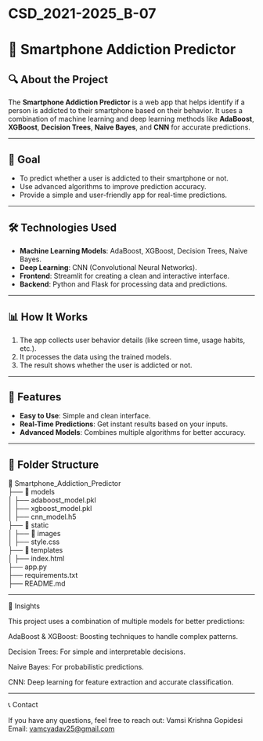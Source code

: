 # CSD_2021-2025_B-07
# 📱 Smartphone Addiction Predictor  

## 🔍 About the Project  
The **Smartphone Addiction Predictor** is a web app that helps identify if a person is addicted to their smartphone based on their behavior. It uses a combination of machine learning and deep learning methods like **AdaBoost**, **XGBoost**, **Decision Trees**, **Naive Bayes**, and **CNN** for accurate predictions.  

---

## 🎯 Goal  
- To predict whether a user is addicted to their smartphone or not.  
- Use advanced algorithms to improve prediction accuracy.  
- Provide a simple and user-friendly app for real-time predictions.  

---

## 🛠️ Technologies Used  
- **Machine Learning Models**: AdaBoost, XGBoost, Decision Trees, Naive Bayes.  
- **Deep Learning**: CNN (Convolutional Neural Networks).  
- **Frontend**: Streamlit for creating a clean and interactive interface.  
- **Backend**: Python and Flask for processing data and predictions.  

---

## 📊 How It Works  
1. The app collects user behavior details (like screen time, usage habits, etc.).  
2. It processes the data using the trained models.  
3. The result shows whether the user is addicted or not.  

---

## 🚀 Features  
- **Easy to Use**: Simple and clean interface.  
- **Real-Time Predictions**: Get instant results based on your inputs.  
- **Advanced Models**: Combines multiple algorithms for better accuracy.  

---

## 📂 Folder Structure  

📁 Smartphone_Addiction_Predictor  
├── 📁 models  
│   ├── adaboost_model.pkl  
│   ├── xgboost_model.pkl  
│   ├── cnn_model.h5  
├── 📁 static  
│   ├── 📁 images  
│   ├── style.css  
├── 📁 templates  
│   ├── index.html  
├── app.py  
├── requirements.txt  
├── README.md

---
🧠 Insights

This project uses a combination of multiple models for better predictions:

AdaBoost & XGBoost: Boosting techniques to handle complex patterns.

Decision Trees: For simple and interpretable decisions.

Naive Bayes: For probabilistic predictions.

CNN: Deep learning for feature extraction and accurate classification.



---

📞 Contact

If you have any questions, feel free to reach out:
Vamsi Krishna Gopidesi
Email: vamcyadav25@gmail.com
